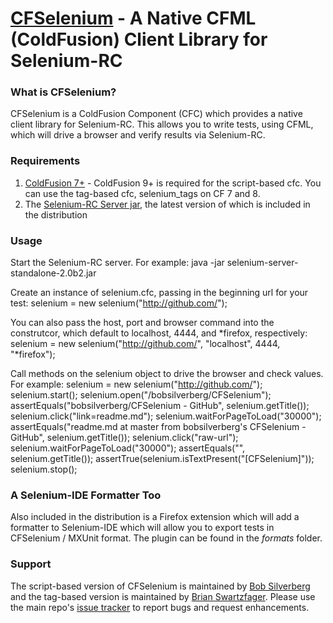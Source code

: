 [CFSelenium](http://github.com/bobsilverberg/CFSelenium) - A Native CFML (ColdFusion) Client Library for Selenium-RC
=============================================================================================================

### What is CFSelenium? ###

CFSelenium is a ColdFusion Component (CFC) which provides a native client library for Selenium-RC. This allows you to write tests, using CFML, which will drive a browser and verify results via Selenium-RC.

### Requirements ###

1. [ColdFusion 7+](http://www.coldfusion.com) - ColdFusion 9+ is required for the script-based cfc. You can use the tag-based cfc, selenium_tags on CF 7 and 8.
2. The [Selenium-RC Server jar](http://code.google.com/p/selenium/downloads/list), the latest version of which is included in the distribution

### Usage ###

Start the Selenium-RC server.  For example:
    java -jar selenium-server-standalone-2.0b2.jar

Create an instance of selenium.cfc, passing in the beginning url for your test:
    selenium = new selenium("http://github.com/");

You can also pass the host, port and browser command into the construtcor, which default to localhost, 4444, and *firefox, respectively:
	selenium = new selenium("http://github.com/", "localhost", 4444, "*firefox");

Call methods on the selenium object to drive the browser and check values. For example:
	selenium = new selenium("http://github.com/");
	selenium.start();
	selenium.open("/bobsilverberg/CFSelenium");
	assertEquals("bobsilverberg/CFSelenium - GitHub", selenium.getTitle());
	selenium.click("link=readme.md");
	selenium.waitForPageToLoad("30000");
	assertEquals("readme.md at master from bobsilverberg's CFSelenium - GitHub", selenium.getTitle());
	selenium.click("raw-url");
	selenium.waitForPageToLoad("30000");
	assertEquals("", selenium.getTitle());
	assertTrue(selenium.isTextPresent("[CFSelenium]"));
	selenium.stop();

### A Selenium-IDE Formatter Too ###

Also included in the distribution is a Firefox extension which will add a formatter to Selenium-IDE which will allow you to export tests in CFSelenium / MXUnit format. The plugin can be found in the _formats_ folder.

### Support ###

The script-based version of CFSelenium is maintained by [Bob Silverberg](https://github.com/bobsilverberg) and the tag-based version is maintained by [Brian Swartzfager](https://github.com/bcswartz). Please use the main repo's [issue tracker](https://github.com/bobsilverberg/CFSelenium/issues) to report bugs and request enhancements.
